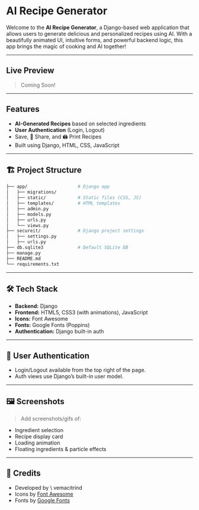 # AI Recipe Generator

Welcome to the **AI Recipe Generator**, a Django-based web application that allows users to generate delicious and personalized recipes using AI. With a beautifully animated UI, intuitive forms, and powerful backend logic, this app brings the magic of cooking and AI together!

---

## Live Preview

> Coming Soon!

---

## Features

-  **AI-Generated Recipes** based on selected ingredients
-  **User Authentication** (Login, Logout)
-  Save, 🔗 Share, and 🖨️ Print Recipes
-  Built using Django, HTML, CSS, JavaScript

---

## 🏗️ Project Structure

```bash
├── app/                   # Django app
│   ├── migrations/
│   ├── static/            # Static files (CSS, JS)
│   ├── templates/         # HTML templates
│   ├── admin.py
│   ├── models.py
│   ├── urls.py
│   └── views.py
├── secureit/              # Django project settings
│   ├── settings.py
│   ├── urls.py
├── db.sqlite3             # Default SQLite DB
├── manage.py
├── README.md
└── requirements.txt
````

---

## 🛠️ Tech Stack

* **Backend:** Django
* **Frontend:** HTML5, CSS3 (with animations), JavaScript
* **Icons:** Font Awesome
* **Fonts:** Google Fonts (Poppins)
* **Authentication:** Django built-in auth

---

## 👤 User Authentication

* Login/Logout available from the top right of the page.
* Auth views use Django’s built-in user model.

---

## 🖼️ Screenshots

> Add screenshots/gifs of:

* Ingredient selection
* Recipe display card
* Loading animation
* Floating ingredients & particle effects

---

## 🙌 Credits

* Developed by \ vemacitrind
* Icons by [Font Awesome](https://fontawesome.com)
* Fonts by [Google Fonts](https://fonts.google.com)
